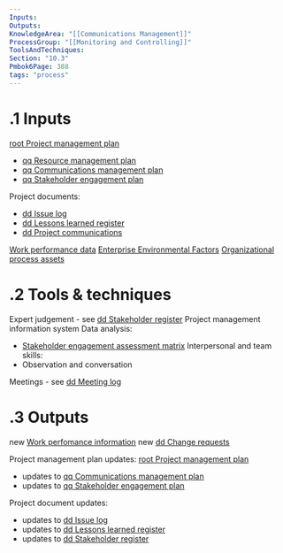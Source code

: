 ```yaml
---
Inputs:
Outputs:
KnowledgeArea: "[[Communications Management]]"
ProcessGroup: "[[Monitoring and Controlling]]"
ToolsAndTechniques:
Section: "10.3"
Pmbok6Page: 388
tags: "process"
---
```

# .1 Inputs

[root Project management plan](root%20Project%20management%20plan.md)
* [qq Resource management plan](qq%20Resource%20management%20plan.md)
* [qq Communications management plan](qq%20Communications%20management%20plan.md)
* [qq Stakeholder engagement plan](qq%20Stakeholder%20engagement%20plan.md)

Project documents:
* [dd Issue log](dd%20Issue%20log.md)
* [dd Lessons learned register](dd%20Lessons%20learned%20register.md)
* [dd Project communications](dd%20Project%20communications.md)

[Work performance data](Work%20performance%20data.md)
[Enterprise Environmental Factors](Enterprise%20Environmental%20Factors.md)
[Organizational process assets](Organizational%20process%20assets.md)

# .2 Tools & techniques
Expert judgement - see [dd Stakeholder register](dd%20Stakeholder%20register.md)
Project management information system
Data analysis:
* [Stakeholder engagement assessment matrix](Stakeholder%20engagement%20assessment%20matrix.md)
Interpersonal and team skills:
* Observation and conversation

Meetings - see [dd Meeting log](dd%20Meeting%20log.md)

# .3 Outputs
new [Work perfomance information](Work%20perfomance%20information.md)
new [dd Change requests](dd%20Change%20requests.md)

Project management plan updates: [root Project management plan](root%20Project%20management%20plan.md)
* updates to [qq Communications management plan](qq%20Communications%20management%20plan.md)
* updates to [qq Stakeholder engagement plan](qq%20Stakeholder%20engagement%20plan.md)

Project document updates:
* updates to [dd Issue log](dd%20Issue%20log.md)
* updates to [dd Lessons learned register](dd%20Lessons%20learned%20register.md)
* updates to [dd Stakeholder register](dd%20Stakeholder%20register.md)


